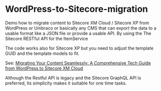 # WordPress-to-Sitecore-migration
Demo how to migrate content to  Sitecore XM Cloud / Sitecore XP from WordPress or Umbraco or basically any CMS that can export the data to a usable format like a JSON file or provide a usable API. By using the The Sitecore RESTful API for the ItemService

The code works also for Sitecore XP but you need to adjust the template GUID and the template models to fit.

See: [Migrating Your Content Seamlessly: A Comprehensive Tech Guide from WordPress to Sitecore XM Cloud](https://uxbee.eu/insights/migrating-your-content-seamlessly-tech-guide)

Although the Restful API is legacy and the Sitecore GraphQL API is preferred, its simplicity makes it suitable for one time tasks.
